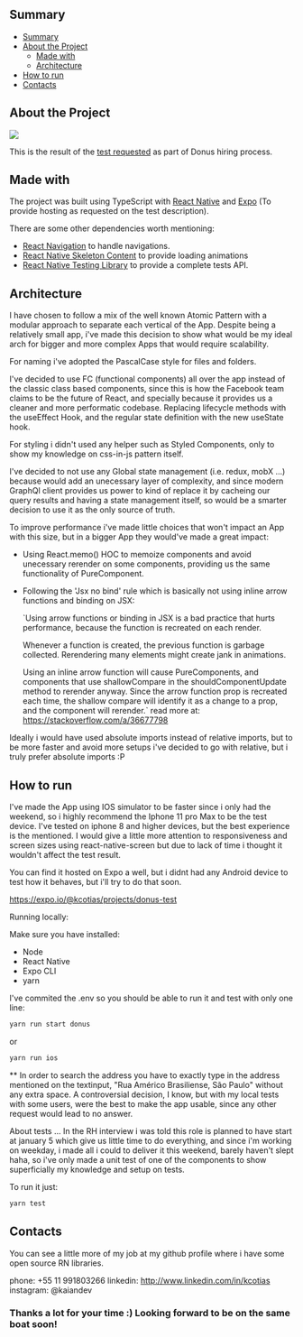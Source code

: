 <!--
***
*** Project created by Kaian Cotias
***
-->

## Summary

- [Summary](#summary)
- [About the Project](#about-the-project)
  - [Made with](#made-with)
  - [Architecture](#architecture)
- [How to run](#how-to-run)
- [Contacts](#contacts)

## About the Project

![](donus-test.gif)

This is the result of the [test requested](https://github.com/ztech-company/donus-code-challenge/blob/master/frontend-mobile.md) as part of Donus hiring process.

## Made with

The project was built using TypeScript with [React Native](https://reactnative.dev/) and [Expo](https://expo.io/) (To provide hosting as requested on the test description).

There are some other dependencies worth mentioning:
- [React Navigation](https://reactnavigation.org/) to handle navigations.
- [React Native Skeleton Content](https://www.npmjs.com/package/react-native-skeleton-content) to provide loading animations
- [React Native Testing Library](https://github.com/callstack/react-native-testing-library) to provide a complete tests API.

## Architecture

I have chosen to follow a mix of the well known Atomic Pattern with a modular approach to separate each vertical of the App. Despite being a relatively small app, i've made this decision to show what would be my ideal arch for bigger and more complex Apps that would require scalability.

For naming i've adopted the PascalCase style for files and folders.

I've decided to use FC (functional components) all over the app instead of the classic class based components, since this is how the Facebook team claims to be the future of React, and specially because it provides us a cleaner and more performatic codebase. Replacing lifecycle methods with the useEffect Hook, and the regular state definition with the new useState hook.

For styling i didn't used any helper such as Styled Components, only to show my knowledge on css-in-js pattern itself.

I've decided to not use any Global state management (i.e. redux, mobX ...) because would add an unecessary layer of complexity, and since modern GraphQl client provides us power to kind of replace it by cacheing our query results and having a state management itself, so would be a smarter decision to use it as the only source of truth.

To improve performance i've made little choices that won't impact an App with this size, but in a bigger App they would've made a great impact:

- Using React.memo() HOC to memoize components and avoid unecessary rerender on some components, providing us the same functionality of PureComponent.
- Following the 'Jsx no bind' rule which is basically not using inline arrow functions and binding on JSX: 

    `Using arrow functions or binding in JSX is a bad practice that hurts performance, because the function is recreated on each render.

    Whenever a function is created, the previous function is garbage collected. Rerendering many elements might create jank in animations.

    Using an inline arrow function will cause PureComponents, and components that use shallowCompare in the shouldComponentUpdate method to rerender anyway. Since the arrow function prop is recreated each time, the shallow compare will identify it as a change to a prop, and the component will rerender.`
    read more at: https://stackoverflow.com/a/36677798

Ideally i would have used absolute imports instead of relative imports, but to be more faster and avoid more setups i've decided to go with relative, but i truly prefer absolute imports :P
## How to run

I've made the App using IOS simulator to be faster since i only had the weekend, so i highly recommend the Iphone 11 pro Max to be the test device. I've tested on iphone 8 and higher devices, but the best experience is the mentioned. I would give a little more attention to responsiveness and screen sizes using react-native-screen but due to lack of time i thought it wouldn't affect the test result.

You can find it hosted on Expo a well, but i didnt had any Android device to test how it behaves, but i'll try to do that soon.

https://expo.io/@kcotias/projects/donus-test

Running locally:

Make sure you have installed:

- Node
- React Native
- Expo CLI
- yarn 

I've commited the .env so you should be able to run it and test with only one line:

```bash
yarn run start donus
```
or

```bash
yarn run ios
```

** In order to search the address you have to exactly type in the address mentioned on the textinput, "Rua Américo Brasiliense, São Paulo" without any extra space. A controversial decision, I know, but with my local tests with some users, were the best to make the app usable, since any other request would lead to no answer.

About tests ...
In the RH interview i was told this role is planned to have start at january 5 which give us little time to do everything, and since i'm working on weekday, i made all i could to deliver it this weekend, barely haven't slept haha, so i've only made a unit test of one of the components to show superficially my knowledge and setup on tests.

To run it just:

```bash
yarn test
```
## Contacts

You can see a little more of my job at my github profile where i have some open source RN libraries.

phone: +55 11 991803266
linkedin: http://www.linkedin.com/in/kcotias
instagram: @kaiandev

### Thanks a lot for your time :) Looking forward to be on the same boat soon!
